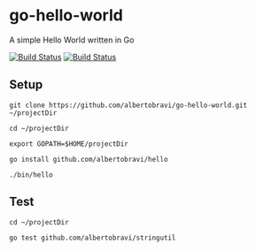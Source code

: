 # go-hello-world
A simple Hello World written in Go

[![Build Status](https://circleci.com/gh/albertobravi/go-hello-world.svg?style=shield&circle-token=6d6232d36c2524c1aaa7f2235208624243534889)](https://circleci.com/gh/albertobravi/go-hello-world)
[![Build Status](https://travis-ci.org/albertobravi/go-hello-world.svg?branch=master)](https://travis-ci.org/albertobravi/go-hello-world)

## Setup

```
git clone https://github.com/albertobravi/go-hello-world.git ~/projectDir
```

```
cd ~/projectDir
```

```
export GOPATH=$HOME/projectDir
```

```
go install github.com/albertobravi/hello
```

```
./bin/hello
```

## Test

```
cd ~/projectDir
```

```
go test github.com/albertobravi/stringutil
```
